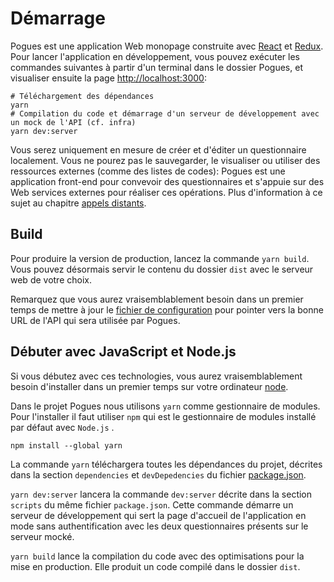 # Démarrage

Pogues est une application Web monopage construite avec [React](https://facebook.github.io/react/) et [Redux](https://github.com/reactjs/reduxreact). Pour lancer l'application en développement, vous pouvez exécuter les commandes suivantes à partir d'un terminal dans le dossier Pogues, et visualiser ensuite la page [http://localhost:3000](http://localhost:3000):

```
# Téléchargement des dépendances
yarn
# Compilation du code et démarrage d'un serveur de développement avec un mock de l'API (cf. infra)
yarn dev:server
```

Vous serez uniquement en mesure de créer et d'éditer un questionnaire localement. Vous ne pourez pas le sauvegarder, le visualiser ou utiliser des ressources externes (comme des listes de codes): Pogues est une application front-end pour convevoir des questionnaires et s'appuie sur des Web services externes pour réaliser ces opérations. Plus d'information à ce sujet au chapitre [appels distants](./remote-apis/README.md).

## Build

Pour produire la version de production, lancez la commande `yarn build`. Vous pouvez désormais servir le contenu du dossier `dist` avec le serveur web de votre choix.

Remarquez que vous aurez vraisemblablement besoin dans un premier temps de mettre à jour le [fichier de configuration](https://github.com/InseeFr/Pogues/blob/main/public/configuration.json) pour pointer vers la bonne URL de l'API qui sera utilisée par Pogues.

## Débuter avec JavaScript et Node.js

Si vous débutez avec ces technologies, vous aurez vraisemblablement besoin d'installer dans un premier temps sur votre ordinateur [node](https://nodejs.org/en/download/).

Dans le projet Pogues nous utilisons `yarn` comme gestionnaire de modules. Pour l'installer il faut utiliser `npm` qui est le gestionnaire de modules installé par défaut avec `Node.js` .

```
npm install --global yarn
```

La commande `yarn` téléchargera toutes les dépendances du projet, décrites dans la section `dependencies` et `devDepedencies` du fichier [package.json](https://github.com/InseeFr/Pogues/blob/master/package.json).

`yarn dev:server` lancera la commande `dev:server` décrite dans la section `scripts` du même fichier `package.json`. Cette commande démarre un serveur de développement qui sert la page d'accueil de l'application en mode sans authentification avec les deux questionnaires présents sur le serveur mocké.

`yarn build` lance la compilation du code avec des optimisations pour la mise en production. Elle produit un code compilé dans le dossier `dist`.
